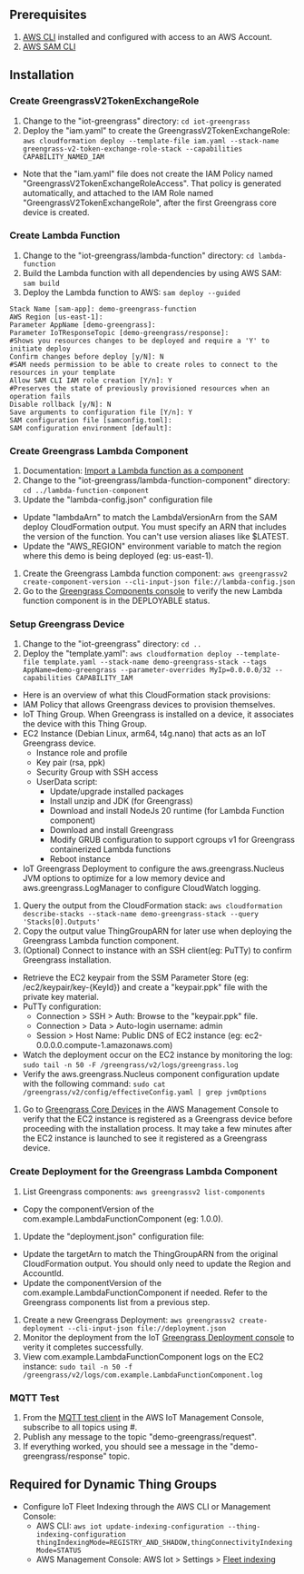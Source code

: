 ## Prerequisites

1. [AWS CLI](https://docs.aws.amazon.com/cli/latest/userguide/cli-chap-getting-started.html) installed and configured with access to an AWS Account.
1. [AWS SAM CLI](https://docs.aws.amazon.com/serverless-application-model/latest/developerguide/install-sam-cli.html)
<!--- 
1. [Python3](https://www.python.org/downloads/) and [pip](https://pip.pypa.io/en/latest/installation/). The most recent version of Python includes pip.
1. [Greengrass Development Kit (GDK) CLI](https://github.com/aws-greengrass/aws-greengrass-gdk-cli)
  - To install the latest version of the GDK CLI: `pip3 install git+https://github.com/aws-greengrass/aws-greengrass-gdk-cli.git@v1.6.1`
  - Run `gdk --help` or `gdk --version` to check if the GDK CLI is successfully installed.
--->

## Installation

### Create GreengrassV2TokenExchangeRole

1. Change to the "iot-greengrass" directory: `cd iot-greengrass`
1. Deploy the "iam.yaml" to create the GreengrassV2TokenExchangeRole: `aws cloudformation deploy --template-file iam.yaml --stack-name greengrass-v2-token-exchange-role-stack --capabilities CAPABILITY_NAMED_IAM`
  - Note that the "iam.yaml" file does not create the IAM Policy named "GreengrassV2TokenExchangeRoleAccess". That policy is generated automatically, and attached to the IAM Role named "GreengrassV2TokenExchangeRole", after the first Greengrass core device is created.

### Create Lambda Function

1. Change to the "iot-greengrass/lambda-function" directory: `cd lambda-function`
1. Build the Lambda function with all dependencies by using AWS SAM: `sam build`
1. Deploy the Lambda function to AWS: `sam deploy --guided`
```
Stack Name [sam-app]: demo-greengrass-function
AWS Region [us-east-1]:          
Parameter AppName [demo-greengrass]: 
Parameter IoTResponseTopic [demo-greengrass/response]: 
#Shows you resources changes to be deployed and require a 'Y' to initiate deploy
Confirm changes before deploy [y/N]: N
#SAM needs permission to be able to create roles to connect to the resources in your template
Allow SAM CLI IAM role creation [Y/n]: Y
#Preserves the state of previously provisioned resources when an operation fails
Disable rollback [y/N]: N
Save arguments to configuration file [Y/n]: Y
SAM configuration file [samconfig.toml]: 
SAM configuration environment [default]:
```
### Create Greengrass Lambda Component

1. Documentation: [Import a Lambda function as a component](https://docs.aws.amazon.com/greengrass/v2/developerguide/import-lambda-function-cli.html)
1. Change to the "iot-greengrass/lambda-function-component" directory: `cd ../lambda-function-component`
1. Update the "lambda-config.json" configuration file
  - Update "lambdaArn" to match the LambdaVersionArn from the SAM deploy CloudFormation output. You must specify an ARN that includes the version of the function. You can't use version aliases like $LATEST.
  - Update the "AWS_REGION" environment variable to match the region where this demo is being deployed (eg: us-east-1).
1. Create the Greengrass Lambda function component: `aws greengrassv2 create-component-version --cli-input-json file://lambda-config.json`
1. Go to the [Greengrass Components console](https://us-east-1.console.aws.amazon.com/iot/home?region=us-east-1#/greengrass/v2/components) to verify the new Lambda function component is in the DEPLOYABLE status.

### Setup Greengrass Device

1. Change to the "iot-greengrass" directory: `cd ..`
1. Deploy the "template.yaml": `aws cloudformation deploy --template-file template.yaml --stack-name demo-greengrass-stack --tags AppName=demo-greengrass --parameter-overrides MyIp=0.0.0.0/32 --capabilities CAPABILITY_IAM`
  - Here is an overview of what this CloudFormation stack provisions:
  - IAM Policy that allows Greengrass devices to provision themselves.
  - IoT Thing Group. When Greengrass is installed on a device, it associates the device with this Thing Group.
  - EC2 Instance (Debian Linux, arm64, t4g.nano) that acts as an IoT Greengrass device.
    - Instance role and profile
    - Key pair (rsa, ppk)
    - Security Group with SSH access
    - UserData script:
      - Update/upgrade installed packages
      - Install unzip and JDK (for Greengrass)
      - Download and install NodeJs 20 runtime (for Lambda Function component)
      - Download and install Greengrass
      - Modify GRUB configuration to support cgroups v1 for Greengrass containerized Lambda functions
      - Reboot instance
  - IoT Greengrass Deployment to configure the aws.greengrass.Nucleus JVM options to optimize for a low memory device and aws.greengrass.LogManager to configure CloudWatch logging.
1. Query the output from the CloudFormation stack: `aws cloudformation describe-stacks --stack-name demo-greengrass-stack --query 'Stacks[0].Outputs'`
1. Copy the output value ThingGroupARN for later use when deploying the Greengrass Lambda function component.
1. (Optional) Connect to instance with an SSH client(eg: PuTTy) to confirm Greengrass installation.
  - Retrieve the EC2 keypair from the SSM Parameter Store (eg: /ec2/keypair/key-{KeyId}) and create a "keypair.ppk" file with the private key material.
  - PuTTy configuration:
    - Connection > SSH > Auth: Browse to the "keypair.ppk" file.
    - Connection > Data > Auto-login username: admin
    - Session > Host Name: Public DNS of EC2 instance (eg: ec2-0.0.0.0.compute-1.amazonaws.com)
  - Watch the deployment occur on the EC2 instance by monitoring the log: `sudo tail -n 50 -F /greengrass/v2/logs/greengrass.log`
  - Verify the aws.greengrass.Nucleus component configuration update with the following command: `sudo cat /greengrass/v2/config/effectiveConfig.yaml | grep jvmOptions`
1. Go to [Greengrass Core Devices](https://us-east-1.console.aws.amazon.com/iot/home?region=us-east-1#/greengrass/v2/cores) in the AWS Management Console to verify that the EC2 instance is registered as a Greengrass device before proceeding with the installation process. It may take a few minutes after the EC2 instance is launched to see it registered as a Greengrass device.

### Create Deployment for the Greengrass Lambda Component

1. List Greengrass components: `aws greengrassv2 list-components`
  - Copy the componentVersion of the com.example.LambdaFunctionComponent (eg: 1.0.0).
1. Update the "deployment.json" configuration file:
  - Update the targetArn to match the ThingGroupARN from the original CloudFormation output. You should only need to update the Region and AccountId.
  - Update the componentVersion of the com.example.LambdaFunctionComponent if needed. Refer to the Greengrass components list from a previous step.
1. Create a new Greengrass Deployment: `aws greengrassv2 create-deployment --cli-input-json file://deployment.json`
1. Monitor the deployment from the IoT [Greengrass Deployment console](https://us-east-1.console.aws.amazon.com/iot/home?region=us-east-1#/greengrass/v2/deployments) to verity it completes successfully.
1. View com.example.LambdaFunctionComponent logs on the EC2 instance: `sudo tail -n 50 -f /greengrass/v2/logs/com.example.LambdaFunctionComponent.log`

### MQTT Test

1. From the [MQTT test client](https://us-east-1.console.aws.amazon.com/iot/home?region=us-east-1#/test) in the AWS IoT Management Console, subscribe to all topics using #.
1. Publish any message to the topic "demo-greengrass/request".
1. If everything worked, you should see a message in the "demo-greengrass/response" topic.

## Required for Dynamic Thing Groups

- Configure IoT Fleet Indexing through the AWS CLI or Management Console:
  - AWS CLI: `aws iot update-indexing-configuration --thing-indexing-configuration thingIndexingMode=REGISTRY_AND_SHADOW,thingConnectivityIndexingMode=STATUS`
  - AWS Management Console: AWS Iot > Settings > [Fleet indexing](https://us-east-1.console.aws.amazon.com/iot/home?region=us-east-1#/settings/indexing)